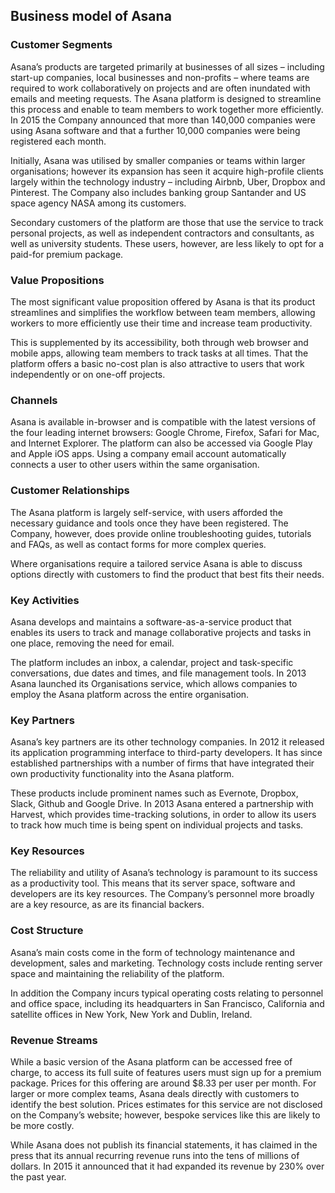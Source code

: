 Business model of Asana
-----------------------

 ### Customer Segments

 Asana’s products are targeted primarily at businesses of all sizes – including start-up companies, local businesses and non-profits – where teams are required to work collaboratively on projects and are often inundated with emails and meeting requests. The Asana platform is designed to streamline this process and enable to team members to work together more efficiently. In 2015 the Company announced that more than 140,000 companies were using Asana software and that a further 10,000 companies were being registered each month.

 Initially, Asana was utilised by smaller companies or teams within larger organisations; however its expansion has seen it acquire high-profile clients largely within the technology industry – including Airbnb, Uber, Dropbox and Pinterest. The Company also includes banking group Santander and US space agency NASA among its customers.

 Secondary customers of the platform are those that use the service to track personal projects, as well as independent contractors and consultants, as well as university students. These users, however, are less likely to opt for a paid-for premium package.

 ### Value Propositions

 The most significant value proposition offered by Asana is that its product streamlines and simplifies the workflow between team members, allowing workers to more efficiently use their time and increase team productivity.

 This is supplemented by its accessibility, both through web browser and mobile apps, allowing team members to track tasks at all times. That the platform offers a basic no-cost plan is also attractive to users that work independently or on one-off projects.

 ### Channels

 Asana is available in-browser and is compatible with the latest versions of the four leading internet browsers: Google Chrome, Firefox, Safari for Mac, and Internet Explorer. The platform can also be accessed via Google Play and Apple iOS apps. Using a company email account automatically connects a user to other users within the same organisation.

 ### Customer Relationships

 The Asana platform is largely self-service, with users afforded the necessary guidance and tools once they have been registered. The Company, however, does provide online troubleshooting guides, tutorials and FAQs, as well as contact forms for more complex queries.

 Where organisations require a tailored service Asana is able to discuss options directly with customers to find the product that best fits their needs.

 ### Key Activities

 Asana develops and maintains a software-as-a-service product that enables its users to track and manage collaborative projects and tasks in one place, removing the need for email.

 The platform includes an inbox, a calendar, project and task-specific conversations, due dates and times, and file management tools. In 2013 Asana launched its Organisations service, which allows companies to employ the Asana platform across the entire organisation.

 ### Key Partners

 Asana’s key partners are its other technology companies. In 2012 it released its application programming interface to third-party developers. It has since established partnerships with a number of firms that have integrated their own productivity functionality into the Asana platform.

 These products include prominent names such as Evernote, Dropbox, Slack, Github and Google Drive. In 2013 Asana entered a partnership with Harvest, which provides time-tracking solutions, in order to allow its users to track how much time is being spent on individual projects and tasks.

 ### Key Resources

 The reliability and utility of Asana’s technology is paramount to its success as a productivity tool. This means that its server space, software and developers are its key resources. The Company’s personnel more broadly are a key resource, as are its financial backers.

 ### Cost Structure

 Asana’s main costs come in the form of technology maintenance and development, sales and marketing. Technology costs include renting server space and maintaining the reliability of the platform.

 In addition the Company incurs typical operating costs relating to personnel and office space, including its headquarters in San Francisco, California and satellite offices in New York, New York and Dublin, Ireland.

 ### Revenue Streams

 While a basic version of the Asana platform can be accessed free of charge, to access its full suite of features users must sign up for a premium package. Prices for this offering are around $8.33 per user per month. For larger or more complex teams, Asana deals directly with customers to identify the best solution. Prices estimates for this service are not disclosed on the Company’s website; however, bespoke services like this are likely to be more costly.

 While Asana does not publish its financial statements, it has claimed in the press that its annual recurring revenue runs into the tens of millions of dollars. In 2015 it announced that it had expanded its revenue by 230% over the past year.
